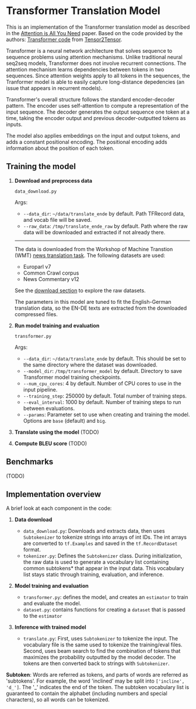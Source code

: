 # Transformer Translation Model
This is an implementation of the Transformer translation model as described in the [Attention is All You Need](https://arxiv.org/abs/1706.03762) paper. Based on the code provided by the authors: [Transformer code](https://github.com/tensorflow/tensor2tensor/blob/master/tensor2tensor/models/transformer.py) from [Tensor2Tensor](https://github.com/tensorflow/tensor2tensor).

Transformer is a neural network architecture that solves sequence to sequence problems using attention mechanisms. Unlike traditional neural seq2seq models, Transformer does not involve recurrent connections. The attention mechanism learns dependencies between tokens in two sequences. Since attention weights apply to all tokens in the sequences, the Tranformer model is able to easily capture long-distance depedencies (an issue that appears in recurrent models).

Transformer's overall structure follows the standard encoder-decoder pattern. The encoder uses self-attention to compute a representation of the input sequence. The decoder generates the output sequence one token at a time, taking the encoder output and previous decoder-outputted tokens as inputs.

The model also applies embeddings on the input and output tokens, and adds a constant positional encoding. The positional encoding adds information about the position of each token.

## Training the model
1. **Download and preprocess data**
   ```
   data_download.py
   ```
   Args:
    * `--data_dir`: `~/data/translate_ende` by default. Path TFRecord data, and vocab file will be saved.
    * `--raw_data`: `/tmp/translate_ende_raw` by default. Path where the raw data will be downloaded and extracted if not already there.
   ---
   The data is downloaded from the Workshop of Machine Transtion (WMT) [news translation task](http://www.statmt.org/wmt17/translation-task.html). The following datasets are used:

   * Europarl v7
   * Common Crawl corpus
   * News Commentary v12

   See the [download section](http://www.statmt.org/wmt17/translation-task.html#download) to explore the raw datasets.

   The parameters in this model are tuned to fit the English-German translation data, so the EN-DE texts are extracted from the downloaded compressed files.


2. **Run model training and evaluation**
   ```
   transformer.py
   ```
   Args:
   * `--data_dir`: `~/data/translate_ende` by default. This should be set to the same directory where the dataset was downloaded.
   * `--model_dir`: `/tmp/transformer_model` by default. Directory to save Transformer model training checkpoints.
   * `--num_cpu_cores`: 4 by default. Number of CPU cores to use in the input pipeline.
   * `--training_step`: 250000 by default. Total number of training steps.
   * `--eval_interval`: 1000 by default. Number of training steps to run between evaluations.
   * `--params`: Parameter set to use when creating and training the model. Options are `base` (default) and `big`.

3. **Translate using the model**
   (TODO)

4. **Compute BLEU score**
   (TODO)

## Benchmarks
(TODO)

## Implementation overview

A brief look at each component in the code:
1. **Data download**
   * `data_download.py`: Downloads and extracts data, then uses `Subtokenizer` to tokenize strings into arrays of int IDs. The int arrays are converted to `tf.Examples` and saved in the `tf.RecordDataset` format.
   * `tokenizer.py`: Defines the `Subtokenizer` class. During initialization, the raw data is used to generate a vocabulary list containing common subtokens* that appear in the input data. This vocabulary list stays static through training, evaluation, and inference.

2. **Model training and evaluation**
   * `transformer.py`: defines the model, and creates an `estimator` to train and evaluate the model.
   * `dataset.py`: contains functions for creating a `dataset` that is passed to the `estimator`

3. **Inference with trained model**
   * `translate.py`: First, uses `Subtokenizer` to tokenize the input. The vocabulary file is the same used to tokenize the training/eval files. Second, uses beam search to find the combination of tokens that maximizes the probability outputted by the model decoder. The tokens are then converted back to strings with `Subtokenizer`.

**Subtoken**: Words are referred as tokens, and parts of words are referred as 'subtokens'. For example, the word 'inclined' may be split into `['incline', 'd_']`. The '_' indicates the end of the token. The subtoken vocabulary list is guaranteed to contain the alphabet (including numbers and special characters), so all words can be tokenized.



